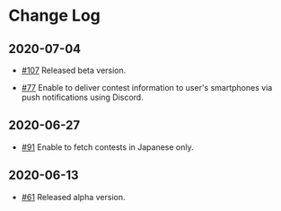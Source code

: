 # Change Log

## 2020-07-04

+ [#107](https://github.com/KATO-Hiro/AtCoderChokuZen/pull/107) Released beta version.

+ [#77](https://github.com/KATO-Hiro/AtCoderChokuZen/issues/77) Enable to deliver contest information to user's smartphones via push notifications using Discord.

## 2020-06-27

+ [#91](https://github.com/KATO-Hiro/AtCoderChokuZen/pull/91) Enable to fetch contests in Japanese only.

## 2020-06-13

+ [#61](https://github.com/KATO-Hiro/AtCoderChokuZen/pull/61) Released alpha version.